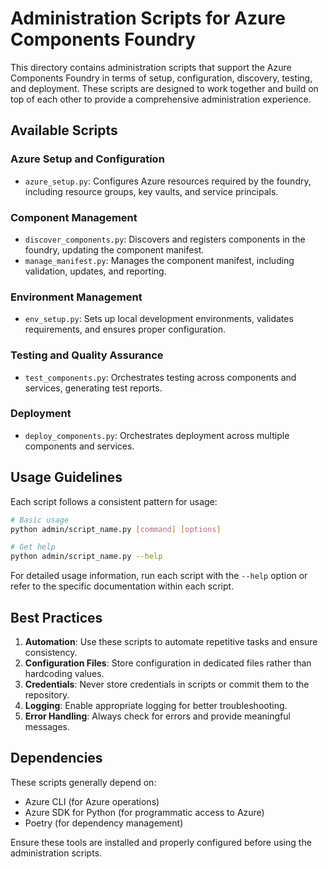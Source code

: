 # Administration Scripts for Azure Components Foundry

This directory contains administration scripts that support the Azure Components Foundry in terms of setup, configuration, discovery, testing, and deployment. These scripts are designed to work together and build on top of each other to provide a comprehensive administration experience.

## Available Scripts

### Azure Setup and Configuration

- `azure_setup.py`: Configures Azure resources required by the foundry, including resource groups, key vaults, and service principals.

### Component Management

- `discover_components.py`: Discovers and registers components in the foundry, updating the component manifest.
- `manage_manifest.py`: Manages the component manifest, including validation, updates, and reporting.

### Environment Management

- `env_setup.py`: Sets up local development environments, validates requirements, and ensures proper configuration.

### Testing and Quality Assurance

- `test_components.py`: Orchestrates testing across components and services, generating test reports.

### Deployment

- `deploy_components.py`: Orchestrates deployment across multiple components and services.

## Usage Guidelines

Each script follows a consistent pattern for usage:

```bash
# Basic usage
python admin/script_name.py [command] [options]

# Get help
python admin/script_name.py --help
```

For detailed usage information, run each script with the `--help` option or refer to the specific documentation within each script.

## Best Practices

1. **Automation**: Use these scripts to automate repetitive tasks and ensure consistency.
2. **Configuration Files**: Store configuration in dedicated files rather than hardcoding values.
3. **Credentials**: Never store credentials in scripts or commit them to the repository.
4. **Logging**: Enable appropriate logging for better troubleshooting.
5. **Error Handling**: Always check for errors and provide meaningful messages.

## Dependencies

These scripts generally depend on:

- Azure CLI (for Azure operations)
- Azure SDK for Python (for programmatic access to Azure)
- Poetry (for dependency management)

Ensure these tools are installed and properly configured before using the administration scripts.